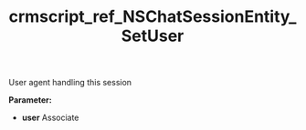 ﻿---
title: crmscript_ref_NSChatSessionEntity_SetUser
description: NSChatSessionEntity.SetUser(Associate user)
intellisense: NSChatSessionEntity.SetUser
keywords: NSChatSessionEntity, GetUser
so.topic: reference
---

User agent handling this session

**Parameter:** 
 - **user** Associate


